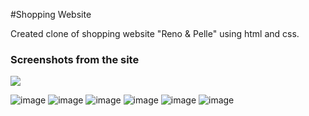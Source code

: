 #Shopping Website

Created clone of shopping website "Reno & Pelle" using html and css.

### Screenshots from the site

![](https://github.com/aakritiawasthi/Shopping-Website/assets/94043449/d01a5c74-d319-4ae1-9637-61107d9a0f63)

![image](https://github.com/aakritiawasthi/Shopping-Website/assets/94043449/05865e51-6468-4919-bf98-1c16209ae883)
![image](https://github.com/aakritiawasthi/Shopping-Website/assets/94043449/67249c51-aca1-4cff-ab87-a7b1a59a979a)
![image](https://github.com/aakritiawasthi/Shopping-Website/assets/94043449/8c472261-9073-4da9-ac36-de96f1793f87)
![image](https://github.com/aakritiawasthi/Shopping-Website/assets/94043449/d6921b99-6c58-4312-ab12-4e4fc84b463d)
![image](https://github.com/aakritiawasthi/Shopping-Website/assets/94043449/4c1d40e4-6b2b-4218-a547-e50650d69c0f)
![image](https://github.com/aakritiawasthi/Shopping-Website/assets/94043449/4dd4ad74-cb33-415e-acb4-4bfb839ddaf4)
